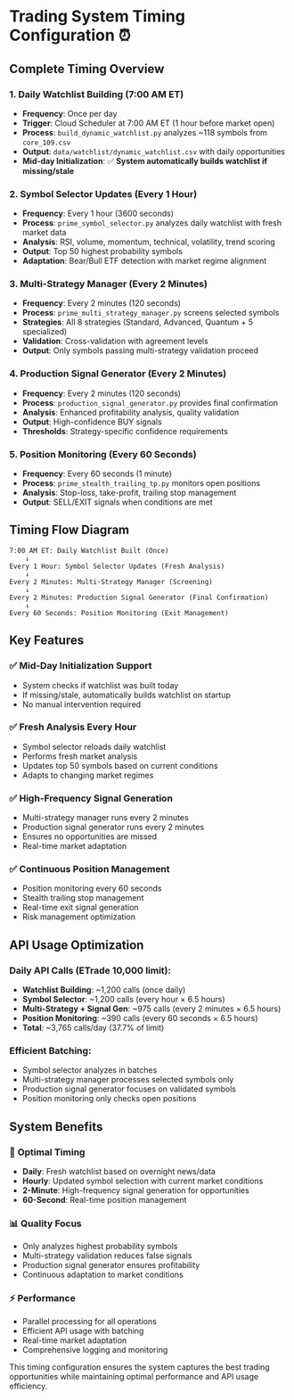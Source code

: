 # Trading System Timing Configuration ⏰

## Complete Timing Overview

### 1. **Daily Watchlist Building** (7:00 AM ET)
- **Frequency**: Once per day
- **Trigger**: Cloud Scheduler at 7:00 AM ET (1 hour before market open)
- **Process**: `build_dynamic_watchlist.py` analyzes ~118 symbols from `core_109.csv`
- **Output**: `data/watchlist/dynamic_watchlist.csv` with daily opportunities
- **Mid-day Initialization**: ✅ **System automatically builds watchlist if missing/stale**

### 2. **Symbol Selector Updates** (Every 1 Hour)
- **Frequency**: Every 1 hour (3600 seconds)
- **Process**: `prime_symbol_selector.py` analyzes daily watchlist with fresh market data
- **Analysis**: RSI, volume, momentum, technical, volatility, trend scoring
- **Output**: Top 50 highest probability symbols
- **Adaptation**: Bear/Bull ETF detection with market regime alignment

### 3. **Multi-Strategy Manager** (Every 2 Minutes)
- **Frequency**: Every 2 minutes (120 seconds)
- **Process**: `prime_multi_strategy_manager.py` screens selected symbols
- **Strategies**: All 8 strategies (Standard, Advanced, Quantum + 5 specialized)
- **Validation**: Cross-validation with agreement levels
- **Output**: Only symbols passing multi-strategy validation proceed

### 4. **Production Signal Generator** (Every 2 Minutes)
- **Frequency**: Every 2 minutes (120 seconds)
- **Process**: `production_signal_generator.py` provides final confirmation
- **Analysis**: Enhanced profitability analysis, quality validation
- **Output**: High-confidence BUY signals
- **Thresholds**: Strategy-specific confidence requirements

### 5. **Position Monitoring** (Every 60 Seconds)
- **Frequency**: Every 60 seconds (1 minute)
- **Process**: `prime_stealth_trailing_tp.py` monitors open positions
- **Analysis**: Stop-loss, take-profit, trailing stop management
- **Output**: SELL/EXIT signals when conditions are met

## Timing Flow Diagram

```
7:00 AM ET: Daily Watchlist Built (Once)
    ↓
Every 1 Hour: Symbol Selector Updates (Fresh Analysis)
    ↓
Every 2 Minutes: Multi-Strategy Manager (Screening)
    ↓
Every 2 Minutes: Production Signal Generator (Final Confirmation)
    ↓
Every 60 Seconds: Position Monitoring (Exit Management)
```

## Key Features

### ✅ **Mid-Day Initialization Support**
- System checks if watchlist was built today
- If missing/stale, automatically builds watchlist on startup
- No manual intervention required

### ✅ **Fresh Analysis Every Hour**
- Symbol selector reloads daily watchlist
- Performs fresh market analysis
- Updates top 50 symbols based on current conditions
- Adapts to changing market regimes

### ✅ **High-Frequency Signal Generation**
- Multi-strategy manager runs every 2 minutes
- Production signal generator runs every 2 minutes
- Ensures no opportunities are missed
- Real-time market adaptation

### ✅ **Continuous Position Management**
- Position monitoring every 60 seconds
- Stealth trailing stop management
- Real-time exit signal generation
- Risk management optimization

## API Usage Optimization

### **Daily API Calls** (ETrade 10,000 limit):
- **Watchlist Building**: ~1,200 calls (once daily)
- **Symbol Selector**: ~1,200 calls (every hour × 6.5 hours)
- **Multi-Strategy + Signal Gen**: ~975 calls (every 2 minutes × 6.5 hours)
- **Position Monitoring**: ~390 calls (every 60 seconds × 6.5 hours)
- **Total**: ~3,765 calls/day (37.7% of limit)

### **Efficient Batching**:
- Symbol selector analyzes in batches
- Multi-strategy manager processes selected symbols only
- Production signal generator focuses on validated symbols
- Position monitoring only checks open positions

## System Benefits

### 🎯 **Optimal Timing**
- **Daily**: Fresh watchlist based on overnight news/data
- **Hourly**: Updated symbol selection with current market conditions
- **2-Minute**: High-frequency signal generation for opportunities
- **60-Second**: Real-time position management

### 📊 **Quality Focus**
- Only analyzes highest probability symbols
- Multi-strategy validation reduces false signals
- Production signal generator ensures profitability
- Continuous adaptation to market conditions

### ⚡ **Performance**
- Parallel processing for all operations
- Efficient API usage with batching
- Real-time market adaptation
- Comprehensive logging and monitoring

This timing configuration ensures the system captures the best trading opportunities while maintaining optimal performance and API usage efficiency.
